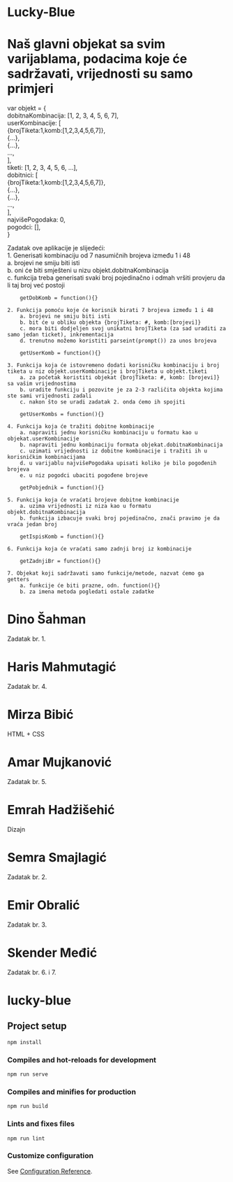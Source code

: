 # Lucky-Blue

# Naš glavni objekat sa svim varijablama, podacima koje će sadržavati, vrijednosti su samo primjeri

var objekt = {  
    dobitnaKombinacija: [1, 2, 3, 4, 5, 6, 7],  
    userKombinacije: [  
        {brojTiketa:1,komb:[1,2,3,4,5,6,7]},   
        {...},  
        {...},  
        ...,  
    ],  
    tiketi: [1, 2, 3, 4, 5, 6, ...],  
    dobitnici: [  
        {brojTiketa:1,komb:[1,2,3,4,5,6,7]},  
        {...},  
        {...},  
        ...,  
    ],  
    najvišePogodaka: 0,  
    pogodci: [],  
}  

Zadatak ove aplikacije je slijedeći:  
    1. Generisati kombinaciju od 7 nasumičnih brojeva između 1 i 48  
        a. brojevi ne smiju biti isti  
        b. oni će biti smješteni u nizu objekt.dobitnaKombinacija  
        c. funkcija treba generisati svaki broj pojedinačno i odmah vršiti provjeru da li taj broj već postoji  

        getDobKomb = function(){}
    
    2. Funkcija pomoću koje će korisnik birati 7 brojeva između 1 i 48
        a. brojevi ne smiju biti isti
        b. bit će u obliku objekta {brojTiketa: #, komb:[brojevi]}
        c. mora biti dodjeljen svoj unikatni brojTiketa (za sad uraditi za samo jedan ticket), inkrementacija
        d. trenutno možemo koristiti parseint(prompt()) za unos brojeva

        getUserKomb = function(){}

    3. Funkcija koja će istovremeno dodati korisničku kombinaciju i broj tiketa u niz objekt.userKombinacije i brojTiketa u objekt.tiketi
        a. za početak koristiti objekat {brojTiketa: #, komb: [brojevi]} sa vašim vrijednostima
        b. uradite funkciju i pozovite je za 2-3 različita objekta kojima ste sami vrijednosti zadali
        c. nakon što se uradi zadatak 2. onda ćemo ih spojiti

        getUserKombs = function(){}
    
    4. Funkcija koja će tražiti dobitne kombinacije
        a. napraviti jednu korisničku kombinaciju u formatu kao u objekat.userKombinacije
        b. napraviti jednu kombinaciju formata objekat.dobitnaKombinacija
        c. uzimati vrijednosti iz dobitne kombinacije i tražiti ih u korisničkim kombinacijama
        d. u varijablu najvišePogodaka upisati koliko je bilo pogođenih brojeva
        e. u niz pogodci ubaciti pogođene brojeve

        getPobjednik = function(){}

    5. Funkcija koja će vraćati brojeve dobitne kombinacije
        a. uzima vrijednosti iz niza kao u formatu objekt.dobitnaKombinacija
        b. funkcija izbacuje svaki broj pojedinačno, znači pravimo je da vraća jedan broj

        getIspisKomb = function(){}

    6. Funkcija koja će vraćati samo zadnji broj iz kombinacije

        getZadnjiBr = function(){}

    7. Objekat koji sadržavati samo funkcije/metode, nazvat ćemo ga getters
        a. funkcije će biti prazne, odn. function(){}
        b. za imena metoda pogledati ostale zadatke


# Dino Šahman
Zadatak br. 1.

# Haris Mahmutagić
Zadatak br. 4.

# Mirza Bibić
HTML + CSS

# Amar Mujkanović
Zadatak br. 5.

# Emrah Hadžišehić
Dizajn

# Semra Smajlagić
Zadatak br. 2.

# Emir Obralić
Zadatak br. 3.

# Skender Međić
Zadatak br. 6. i 7.






# lucky-blue

## Project setup
```
npm install
```

### Compiles and hot-reloads for development
```
npm run serve
```

### Compiles and minifies for production
```
npm run build
```

### Lints and fixes files
```
npm run lint
```

### Customize configuration
See [Configuration Reference](https://cli.vuejs.org/config/).

